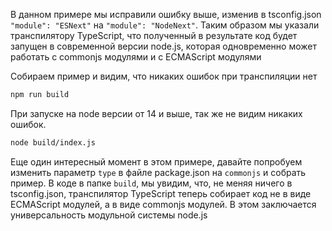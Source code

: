 В данном примере мы исправили ошибку выше, изменив в tsconfig.json `"module": "ESNext"` на `"module": "NodeNext"`. Таким образом мы указали транспилятору
TypeScript, что полученный в результате код будет запущен в современной версии node.js, которая одновременно может работать с commonjs модулями и с ECMAScript модулями 

Собираем пример и видим, что никаких ошибок при транспиляции нет
```bash
npm run build
```

При запуске на node версии от 14 и выше, так же не видим никаких ошибок.
```bash
node build/index.js
```
Еще один интересный момент в этом примере, давайте попробуем изменить параметр `type` в файле package.json на `commonjs` и собрать пример. В коде в папке `build`, мы увидим, что,
не меняя ничего в tsconfig.json, транспилятор TypeScript теперь собирает код не в виде ECMAScript модулей, а в виде commonjs модулей. В этом заключается универсальность модульной системы node.js

